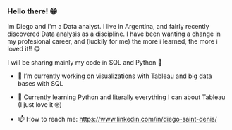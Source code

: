 ### Hello there! 😁


Im Diego and I'm a Data analyst. I live in Argentina, and fairly recently discovered Data analysis as a discipline. I have been wanting a change in my profesional career, and (luckily for me) the more i learned, the more i loved it!! 😋

I will be sharing mainly my code in SQL and Python 🐍

- 🔭 I’m currently working on visualizations with Tableau and big data bases with SQL 
- 🌱 Currently learning Python and literally everything I can about Tableau (I just love it 🤓)

- 📫 How to reach me: https://www.linkedin.com/in/diego-saint-denis/




